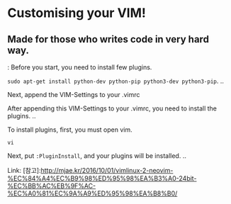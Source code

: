 # Customising your VIM!
## Made for those who writes code in very hard way.
:
Before you start, you need to install few plugins.

`sudo apt-get install python-dev python-pip python3-dev python3-pip`.
..


Next, append the VIM-Settings to your .vimrc

After appending this VIM-Settings to your .vimrc, you need to install the plugins.
..


To install plugins, first, you must open vim.

`vi`

Next, put `:PluginInstall`, and your plugins will be installed.
..


Link: [참고]:http://mjae.kr/2016/10/01/vimlinux-2-neovim-%EC%84%A4%EC%B9%98%ED%95%98%EA%B3%A0-24bit-%EC%BB%AC%EB%9F%AC-%EC%A0%81%EC%9A%A9%ED%95%98%EA%B8%B0/

